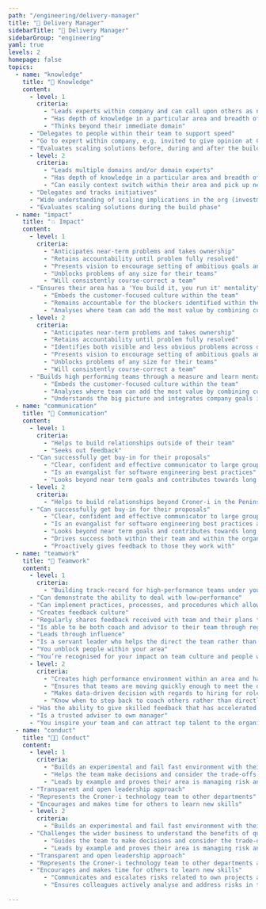 ```yaml
---
path: "/engineering/delivery-manager"
title: "📐 Delivery Manager"
sidebarTitle: "📐 Delivery Manager"
sidebarGroup: "engineering"
yaml: true
levels: 2
homepage: false
topics:
  - name: "knowledge"
    title: "🧠 Knowledge"
    content:
      - level: 1
        criteria:
          - "Leads experts within company and can call upon others as needed"
          - "Has depth of knowledge in a particular area and breadth of knowledge across their domain"
          - "Thinks beyond their immediate domain"
	  - "Delegates to people within their team to support speed"
	  - "Go to expert within company, e.g. invited to give opinion at C Suite meetings"
	  - "Evaluates scaling solutions before, during and after the build phase"
      - level: 2
        criteria:
          - "Leads multiple domains and/or domain experts"
          - "Has depth of knowledge in a particular area and breadth of knowledge across their domain"
          - "Can easily context switch within their area and pick up new concepts"
	  - "Delegates and tracks initiatives"
	  - "Wide understanding of scaling implications in the org (investment, risk)"
	  - "Evaluates scaling solutions during the build phase"
  - name: "impact"
    title: "💥 Impact"
    content:
      - level: 1
        criteria:
          - "Anticipates near-term problems and takes ownership"
          - "Retains accountability until problem fully resolved"
          - "Presents vision to encourage setting of ambitious goals and helps direct execution"
          - "Unblocks problems of any size for their teams"
          - "Will consistently course-correct a team"
	  - "Ensures their area has a 'You build it, you run it' mentality"
          - "Embeds the customer-focused culture within the team"
          - "Remains accountable for the blockers identified within the team that hinder our ability to help customers"
          - "Analyses where team can add the most value by combining customer focus with positive business results"
      - level: 2
        criteria:
          - "Anticipates near-term problems and takes ownership"
          - "Retains accountability until problem fully resolved"
          - "Identifies both visible and less obvious problems across domains/for the org e.g - potential opportunity losses if we don’t do something and a competitor does - and prioritises accordingly"
          - "Presents vision to encourage setting of ambitious goals and helps direct execution"
          - "Unblocks problems of any size for their teams"
          - "Will consistently course-correct a team"
	  - "Builds high performing teams through a measure and learn mentatility"
          - "Embeds the customer-focused culture within the team"
          - "Analyses where team can add the most value by combining customer focus with positive business results"
          - "Understands the big picture and integrates company goals into their area"
  - name: "communication"
    title: "💬 Communication"
    content:
      - level: 1
        criteria:
          - "Helps to build relationships outside of their team"
          - "Seeks out feedback"
	  - "Can successfully get buy-in for their proposals"
          - "Clear, confident and effective communicator to large groups of people"
          - "Is an evangalist for software engineering best practices"
          - "Looks beyond near term goals and contributes towards long term vision and strategy for Croner-i's technology"
      - level: 2
        criteria:
          - "Helps to build relationships beyond Croner-i in the Peninsula Group"
	  - "Can successfully get buy-in for their proposals"
          - "Clear, confident and effective communicator to large groups of people"
          - "Is an evangalist for software engineering best practices and experiments with and implements new techniques"
          - "Looks beyond near term goals and contributes towards long term vision and strategy for Croner-i's technology"
          - "Drives success both within their team and within the organisation across several teams."
          - "Proactively gives feedback to those they work with"
  - name: "teamwork"
    title: "🤝 Teamwork"
    content:
      - level: 1
        criteria:
          - "Building track-record for high-performance teams under your direction"
	  - "Can demonstrate the ability to deal with low-performance"
	  - "Can implement practices, processes, and procedures which allow managing from a distance"
	  - "Creates feedback culture"
	  - "Regularly shares feedback received with team and their plans to work on it"
	  - "Is able to be both coach and advisor to their team through regular 1:1s"
	  - "Leads through influence"
	  - "Is a servant leader who helps the direct the team rather than a command and control manager"
	  - "You unblock people within your area"
	  - "You’re recognised for your impact on team culture and people want to work with you"
      - level: 2
        criteria:
          - "Creates high performance environment within an area and has experience dealing with low-performance"
          - "Ensures that teams are moving quickly enough to meet the outlined goals"
          - "Makes data-driven decision with regards to hiring for roles in their teams to ensure that their squad remain high-performing"
          - "Know when to step back to coach others rather than directly driving initiatives"
	  - "Has the ability to give skilled feedback that has accelerated the development of reports"
	  - "Is a trusted adviser to own manager"
	  - "You inspire your team and can attract top talent to the organisation"
  - name: "conduct"
    title: "👩‍💻 Conduct"
    content:
      - level: 1
        criteria:
          - "Builds an experimental and fail fast environment with their area"
          - "Helps the team make decisions and consider the trade-offs between time/cost/quality"
          - "Leads by example and proves their area is managing risk and compliance within appetite"
	  - "Transparent and open leadership approach"
	  - "Represents the Croner-i technology team to other departments"
	  - "Encourages and makes time for others to learn new skills"
      - level: 2
        criteria:
          - "Builds an experimental and fail fast environment with their area"
	  - "Challenges the wider business to understand the benefits of quality and security"
          - "Guides the team to make decisions and consider the trade-offs between time/cost/quality and communicate the impacts to the business"
          - "Leads by example and proves their area is managing risk and compliance"
	  - "Transparent and open leadership approach"
	  - "Represents the Croner-i technology team to other departments and areas of Peninsula"
	  - "Encourages and makes time for others to learn new skills"
          - "Communicates and escalates risks related to own projects and business area"
          - "Ensures colleagues actively analyse and address risks in their area"
      
---
```

